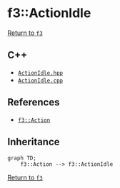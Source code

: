# f3::ActionIdle

[Return to `f3`](/docs/f3.md)

## C++

- [`ActionIdle.hpp`](/c++/include/ActionIdle.hpp)
- [`ActionIdle.cpp`](/c++/source/ActionIdle.cpp)

## References

- [`f3::Action`](/docs/f3/Action.md)

## Inheritance

```mermaid
graph TD;
    f3::Action --> f3::ActionIdle
```

[Return to `f3`](/docs/f3.md)